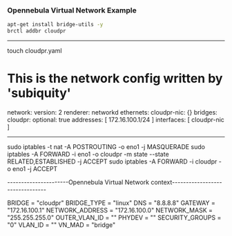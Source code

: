 ### Opennebula Virtual Network Example

```bash
apt-get install bridge-utils -y
brctl addbr cloudpr
```

-------------------------------------
touch cloudpr.yaml

# This is the network config written by 'subiquity'
network:
  version: 2
  renderer: networkd
  ethernets:
    cloudpr-nic: {}
  bridges:
    cloudpr:
      optional:
        true
      addresses: [ 172.16.100.1/24 ]
      interfaces: [ cloudpr-nic ]

---------------------------------------------------




sudo iptables -t nat -A POSTROUTING -o eno1 -j MASQUERADE
sudo iptables -A FORWARD -i eno1 -o cloudpr -m state --state RELATED,ESTABLISHED -j ACCEPT
sudo iptables -A FORWARD -i cloudpr -o eno1 -j ACCEPT




----------------------Opennebula Virtual Network context--------------------------------

BRIDGE = "cloudpr"
BRIDGE_TYPE = "linux"
DNS = "8.8.8.8"
GATEWAY = "172.16.100.1"
NETWORK_ADDRESS = "172.16.100.0"
NETWORK_MASK = "255.255.255.0"
OUTER_VLAN_ID = ""
PHYDEV = ""
SECURITY_GROUPS = "0"
VLAN_ID = ""
VN_MAD = "bridge"

